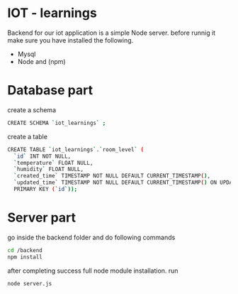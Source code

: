 # IOT - learnings

Backend for our iot application is a simple Node server. before runnig it make sure you have installed the following.

- Mysql
- Node and (npm)

# Database part

create a schema

```sh
CREATE SCHEMA `iot_learnings` ;
```

create a table

```sh
CREATE TABLE `iot_learnings`.`room_level` (
  `id` INT NOT NULL,
  `temperature` FLOAT NULL,
  `humidity` FLOAT NULL,
  `created_time` TIMESTAMP NOT NULL DEFAULT CURRENT_TIMESTAMP(),
  `updated_time` TIMESTAMP NOT NULL DEFAULT CURRENT_TIMESTAMP() ON UPDATE CURRENT_TIMESTAMP(),
  PRIMARY KEY (`id`));

```

# Server part

go inside the backend folder and do following commands

```sh
cd /backend
npm install
```

after completing success full node module installation. run

```sh
node server.js
```
